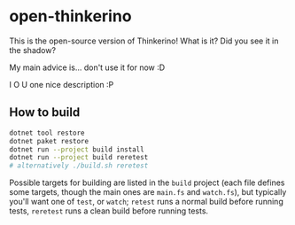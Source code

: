 # open-thinkerino

This is the open-source version of Thinkerino! What is it? Did you see it in the shadow?

My main advice is... don't use it for now :D

I O U one nice description :P

## How to build

```sh
dotnet tool restore
dotnet paket restore
dotnet run --project build install
dotnet run --project build reretest
# alternatively ./build.sh reretest
```

Possible targets for building are listed in the `build` project (each file defines some targets, though the main ones are `main.fs` and `watch.fs`), but typically you'll want one of `test`, or `watch`; `retest` runs a normal build before running tests, `reretest` runs a clean build before running tests.